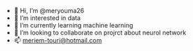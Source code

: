 - 👋 Hi, I’m @meryouma26
- 👀 I’m interested in data
- 🌱 I’m currently learning machine learning
- 💞️ I’m looking to collaborate on projrct about neurol network 
- 📫 meriem-touri@hotmail.com

<!---
meryouma26/meryouma26 is a ✨ special ✨ repository because its `README.md` (this file) appears on your GitHub profile.
You can click the Preview link to take a look at your changes.
--->
